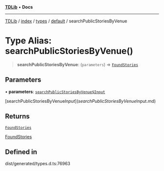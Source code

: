 [**TDLib**](../../../../../../README.md) • **Docs**

***

[TDLib](../../../../../../modules.md) / [index](../../../../../README.md) / [types](../../../README.md) / [default](../README.md) / searchPublicStoriesByVenue

# Type Alias: searchPublicStoriesByVenue()

> **searchPublicStoriesByVenue**: (`parameters`) => [`FoundStories`](FoundStories.md)

## Parameters

• **parameters**: [`searchPublicStoriesByVenue$Input`](searchPublicStoriesByVenue$Input.md)

[searchPublicStoriesByVenue$Input](searchPublicStoriesByVenue$Input.md)

## Returns

[`FoundStories`](FoundStories.md)

[FoundStories](FoundStories.md)

## Defined in

dist/generated/types.d.ts:76963
